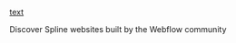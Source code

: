 [text](https://webflow.com/made-in-webflow/spline)

Discover Spline websites
built by the Webflow community